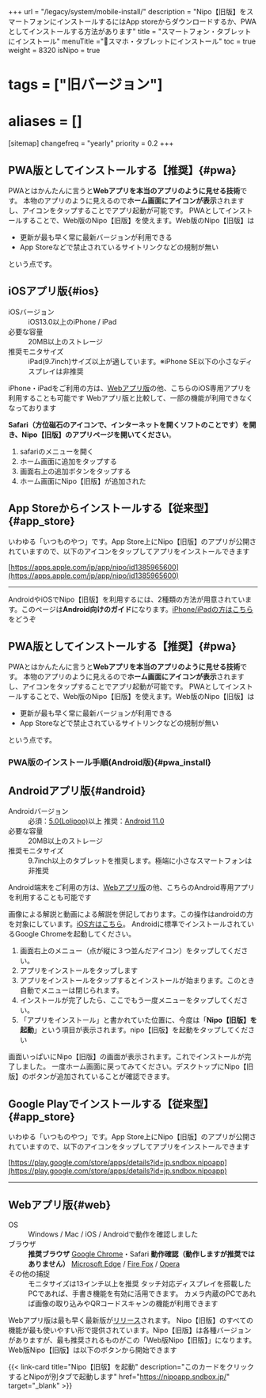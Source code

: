 +++
url = "/legacy/system/mobile-install/"
description = "Nipo【旧版】をスマートフォンにインストールするにはApp storeからダウンロードするか、PWAとしてインストールする方法があります"
title = "スマートフォン・タブレットにインストール"
menuTitle ="📱スマホ・タブレットにインストール"
toc = true
weight = 8320
isNipo = true
# tags = ["旧バージョン"]
# aliases = []
[sitemap]
  changefreq = "yearly"
  priority = 0.2
+++

## PWA版としてインストールする【推奨】{#pwa}

PWAとはかんたんに言うと**Webアプリを本当のアプリのように見せる技術**です。
本物のアプリのように見えるので**ホーム画面にアイコンが表示**されますし、アイコンをタップすることでアプリ起動が可能です。
PWAとしてインストールすることで、Web版のNipo【旧版】を使えます。Web版のNipo【旧版】は

- 更新が最も早く常に最新バージョンが利用できる
- App Storeなどで禁止されているサイトリンクなどの規制が無い

という点です。

## iOSアプリ版{#ios}

<dl class="basic">
  <dt>iOSバージョン</dt>
  <dd>iOS13.0以上のiPhone / iPad</dd>
  <dt>必要な容量</dt>
  <dd>20MB以上のストレージ</dd>
  <dt>推奨モニタサイズ</dt>
  <dd>
    iPad(9.7inch)サイズ以上が適しています。※iPhone SE以下の小さなディスプレイは非推奨
  </dd>
</dl>

iPhone・iPadをご利用の方は、<a href="#web_app">Webアプリ版</a>の他、こちらのiOS専用アプリを利用することも可能です
Webアプリ版と比較して、一部の機能が利用できなくなっております

**Safari（方位磁石のアイコンで、インターネットを開くソフトのことです）を開き、Nipo【旧版】のアプリページを開いてください**。

1. safariのメニューを開く
2. ホーム画面に追加をタップする
3. 画面右上の追加ボタンをタップする
4. ホーム画面にNipo【旧版】が追加された

## App Storeからインストールする【従来型】{#app_store}

いわゆる「いつものやつ」です。App Store上にNipo【旧版】のアプリが公開されていますので、以下のアイコンをタップしてアプリをインストールできます

[https://apps.apple.com/jp/app/nipo/id1385965600](https://apps.apple.com/jp/app/nipo/id1385965600)

---

AndroidやiOSでNipo【旧版】を利用するには、2種類の方法が用意されています。このページは**Android向けのガイド**になります。[iPhone/iPadの方はこちら](/legacy/system/ios-install/)をどうぞ

## PWA版としてインストールする【推奨】{#pwa}

PWAとはかんたんに言うと**Webアプリを本当のアプリのように見せる技術**です。
本物のアプリのように見えるので**ホーム画面にアイコンが表示**されますし、アイコンをタップすることでアプリ起動が可能です。
PWAとしてインストールすることで、Web版のNipo【旧版】を使えます。Web版のNipo【旧版】は

- 更新が最も早く常に最新バージョンが利用できる
- App Storeなどで禁止されているサイトリンクなどの規制が無い

という点です。

### PWA版のインストール手順(Android版){#pwa_install}

## Androidアプリ版{#android}

<dl class="basic">
  <dt>Androidバージョン</dt>
  <dd>
    必須：<a href="https://www.android.com/intl/ja_jp/versions/lollipop-5-0/">5.0(Lolipop)</a>以上
    推奨：<a href="https://www.android.com/intl/ja_jp/android-11/">Android 11.0</a>
  </dd>
  <dt>必要な容量</dt>
  <dd>20MB以上のストレージ</dd>
  <dt>推奨モニタサイズ</dt>
  <dd>9.7inch以上のタブレットを推奨します。極端に小さなスマートフォンは非推奨</dd>
</dl>

Android端末をご利用の方は、<a href="#web_app">Webアプリ版</a>の他、こちらのAndroid専用アプリを利用することも可能です

画像による解説と動画による解説を併記しております。この操作はandroidの方を対象にしています。[iOS方はこちら](/legacy/system/ios-install/)。
Androidに標準でインストールされているGoogle Chromeを起動してください。

1. 画面右上のメニュー（点が縦に３つ並んだアイコン）をタップしてください。
1. アプリをインストールをタップします
1. アプリをインストールをタップするとインストールが始まります。このとき自動でメニューは閉じられます。
1. インストールが完了したら、ここでもう一度メニューをタップしてください。
1. 「アプリをインストール」と書かれていた位置に、今度は「**Nipo【旧版】を起動**」という項目が表示されます。nipo【旧版】を起動をタップしてください

画面いっぱいにNipo【旧版】の画面が表示されます。これでインストールが完了しました。
一度ホーム画面に戻ってみてください。デスクトップにNipo【旧版】のボタンが追加されていることが確認できます。

## Google Playでインストールする【従来型】{#app_store}

いわゆる「いつものやつ」です。App Store上にNipo【旧版】のアプリが公開されていますので、以下のアイコンをタップしてアプリをインストールできます

<div className="grid grid-cols-2 my-5 container mx-auto">

[https://play.google.com/store/apps/details?id=jp.sndbox.nipoapp](https://play.google.com/store/apps/details?id=jp.sndbox.nipoapp)

</div>

---

## Webアプリ版{#web}

<dl class="basic">
  <dt>OS</dt>
  <dd>Windows / Mac / iOS / Androidで動作を確認しました</dd>
  <dt>ブラウザ</dt>
  <dd>
    <strong>推奨ブラウザ</strong>
    <a href="https://www.google.co.jp/chrome/">Google Chrome</a>・Safari
    <strong>動作確認（動作しますが推奨ではありません）</strong>
    <a href="https://www.microsoft.com/ja-jp/windows/microsoft-edge" target="_blank" rel="noopener">Microsoft Edge</a> / <a href="https://www.mozilla.org/ja/firefox/new/" target="_blank" rel="noopener">Fire Fox</a> / <a href="https://www.opera.com/ja" target="_blank" rel="noopener">Opera</a>
  </dd>
  <dt>その他の捕捉</dt>
  <dd>
    モニタサイズは13インチ以上を推奨
    タッチ対応ディスプレイを搭載したPCであれば、手書き機能を有効に活用できます。
    カメラ内蔵のPCであれば画像の取り込みやQRコードスキャンの機能が利用できます
  </dd>
</dl>

Webアプリ版は最も早く最新版が[リリース](/docs/system/release-note/)されます。
Nipo【旧版】のすべての機能が最も使いやすい形で提供されています。Nipo【旧版】は各種バージョンがありますが、最も推奨されるものがこの「Web版Nipo【旧版】」になります。Web版Nipo【旧版】は以下のボタンから開始できます

{{< link-card title="Nipo【旧版】を起動" description="このカードをクリックするとNipoが別タブで起動します" href="https://nipoapp.sndbox.jp/" target="_blank" >}}
